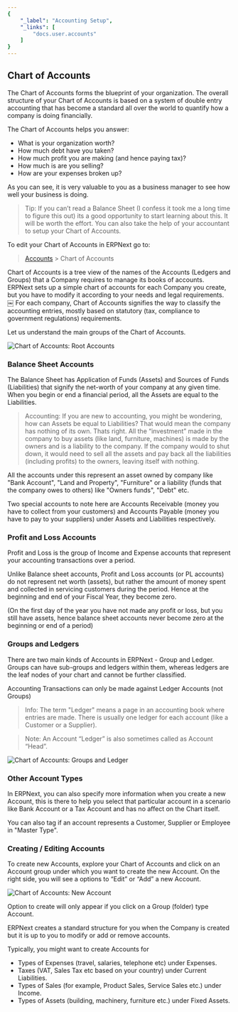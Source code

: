 ```yaml
---
{
	"_label": "Accounting Setup",
	"_links": [
		"docs.user.accounts"
	]
}
---
```

## Chart of Accounts

The Chart of Accounts forms the blueprint of your organization. The overall structure of your Chart of Accounts is based on a system of double entry accounting that has become a standard all over the world to quantify how a company is doing financially. 

The Chart of Accounts helps you answer:

- What is your organization worth?
- How much debt have you taken?
- How much profit you are making (and hence paying tax)?
- How much is are you selling?
- How are your expenses broken up?

As you can see, it is very valuable to you as a business manager to see how well your business is doing. 

> Tip: If you can’t read a Balance Sheet (I confess it took me a long time to figure this out) its a good opportunity to start learning about this. It will be worth the effort. You can also take the help of your accountant to setup your Chart of Accounts.

To edit your Chart of Accounts in ERPNext go to:

> [Accounts](docs.user.accounts.html)  > Chart of Accounts 

Chart of Accounts is a tree view of the names of the Accounts  (Ledgers and Groups) that a Company requires to manage its books of accounts. ERPNext sets up a simple chart of accounts for each Company you create, but you have to modify it according to your needs and legal requirements.
￼
For each company, Chart of Accounts signifies the way to classify the accounting entries, mostly based on statutory (tax, compliance to government regulations) requirements.

Let us understand the main groups of the Chart of Accounts.

![Chart of Accounts: Root Accounts](img/chart-of-accounts.png)

### Balance Sheet Accounts

The Balance Sheet has Application of Funds (Assets) and Sources of Funds (Liabilities) that signify the net-worth of your company at any given time. When you begin or end a financial period, all the Assets are equal to the Liabilities.

> Accounting: If you are new to accounting, you might be wondering, how can Assets be equal to Liabilities? That would mean the company has nothing of its own. Thats right. All the “investment” made in the company to buy assets (like land, furniture, machines) is made by the owners and is a liability to the company. If the company would to shut down, it would need to sell all the assets and pay back all the liabilities (including profits) to the owners, leaving itself with nothing.

All the accounts under this represent an asset owned by company like "Bank Account", "Land and Property", "Furniture" or a liability (funds that the company owes to others) like "Owners funds", "Debt" etc.

Two special accounts to note here are Accounts Receivable (money you have to collect from your customers) and Accounts Payable (money you have to pay to your suppliers) under Assets and Liabilities respectively.

### Profit and Loss Accounts

Profit and Loss is the group of Income and Expense accounts that represent your accounting transactions over a period.

Unlike Balance sheet accounts, Profit and Loss accounts (or PL accounts) do not represent net worth (assets), but rather the amount of money spent and collected in servicing customers during the period. Hence at the beginning and end of your Fiscal Year, they become zero.

(On the first day of the year you have not made any profit or loss, but you still have assets, hence balance sheet accounts never become zero at the beginning or end of a period)

### Groups and Ledgers

There are two main kinds of Accounts in ERPNext - Group and Ledger. Groups can have sub-groups and ledgers within them, whereas ledgers are the leaf nodes of your chart and cannot be further classified.

Accounting Transactions can only be made against Ledger Accounts (not Groups)

> Info: The term "Ledger" means a page in an accounting book where entries are made. There is usually one ledger for each account (like a Customer or a Supplier).

> Note: An Account “Ledger” is also sometimes called as Account “Head”.

![Chart of Accounts: Groups and Ledger](img/chart-of-accounts-1.png)

### Other Account Types

In ERPNext, you can also specify more information when you create a new Account, this is there to help you select that particular account in a scenario like Bank Account or a Tax Account and has no affect on the Chart itself.

You can also tag if an account represents a Customer, Supplier or Employee in "Master Type".

### Creating / Editing Accounts

To create new Accounts, explore your Chart of Accounts and click on an Account group under which you want to create the new Account. On the right side, you will see a options to “Edit” or “Add” a new Account.

![Chart of Accounts: New Account](img/chart-of-accounts-2.png)

Option to create will only appear if you click on a Group (folder) type Account.

ERPNext creates a standard structure for you when the Company is created but it is up to you to modify or add or remove accounts.

Typically, you might want to create Accounts for

- Types of Expenses (travel, salaries, telephone etc) under Expenses.
- Taxes (VAT, Sales Tax etc based on your country) under Current Liabilities.
- Types of Sales (for example, Product Sales, Service Sales etc.) under Income.
- Types of Assets (building, machinery, furniture etc.) under Fixed Assets.
